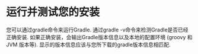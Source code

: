 # 运行并测试您的安装

您可以通过gradle命令来运行Gradle. 通过gradle -v命令来检测Gradle是否已经正确安装. 如果正确安装，会输出Gradle版本信息以及本地的配置环境  (groovy 和 JVM 版本等). 显示的版本信息应该与您所下载的gradle版本信息相匹配.

